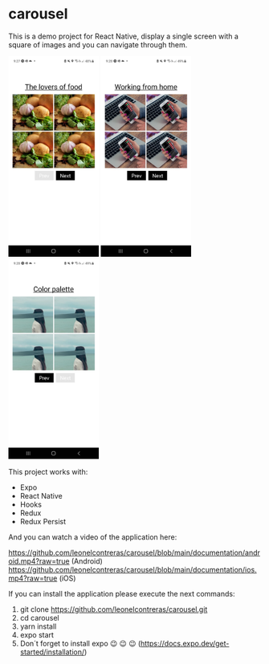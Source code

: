 # carousel
This is a demo project for React Native, display a single screen with a square of images 
and you can navigate through them.

<img src="https://github.com/leonelcontreras/carousel/blob/main/documentation/shot%201.jpeg" width="180" height="400"> <img src="https://github.com/leonelcontreras/carousel/blob/main/documentation/shot%202.jpeg" width="180" height="400"> <img src="https://github.com/leonelcontreras/carousel/blob/main/documentation/shot%203.jpeg" width="180" height="400">

This project works with:

* Expo
* React Native
* Hooks
* Redux
* Redux Persist

And you can watch a video of the application here:

https://github.com/leonelcontreras/carousel/blob/main/documentation/android.mp4?raw=true (Android)
https://github.com/leonelcontreras/carousel/blob/main/documentation/ios.mp4?raw=true (iOS)

If you can install the application please execute the next commands:



1. git clone https://github.com/leonelcontreras/carousel.git
2. cd carousel
3. yarn install
4. expo start
5. Don´t forget to install expo :wink: :wink: :wink: (https://docs.expo.dev/get-started/installation/)


